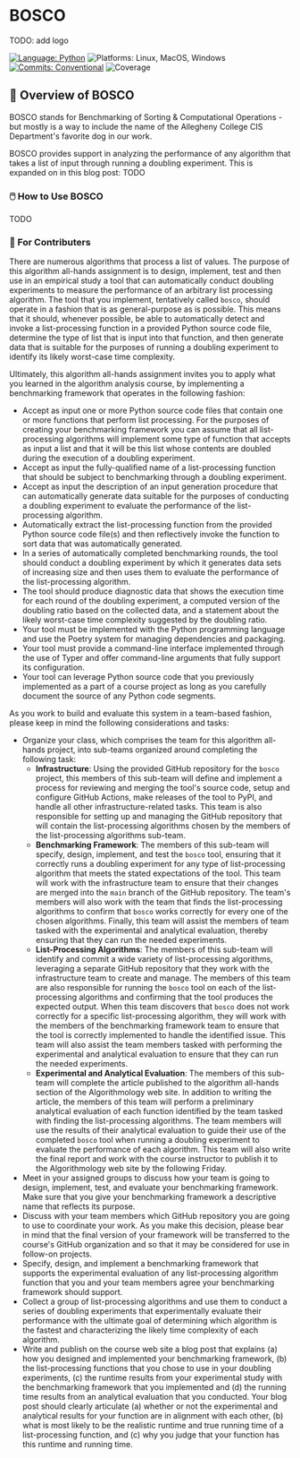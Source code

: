 
# BOSCO

TODO: add logo

[![Language:
Python](https://img.shields.io/badge/Language-Python-blue.svg)](https://github.com/gkapfham/chasten/search?l=python)
![Platforms: Linux, MacOS, Windows](https://img.shields.io/badge/Platform-Linux%20%7C%20MacOS%20%7C%20Windows-blue.svg)
[![Commits: Conventional](https://img.shields.io/badge/Commits-Conventional-blue.svg)](https://www.conventionalcommits.org/en/v1.0.0/)
![Coverage](https://img.shields.io/endpoint?url=https://gist.githubusercontent.com/gkapfham/5300aa276fa9261b2b21b96c3141b3ad/raw/covbadge.json)

## 🐶 Overview of BOSCO

BOSCO stands for Benchmarking of Sorting & Computational Operations -
but mostly is a way to include the name of the Allegheny College CIS
Department's favorite dog in our work.

BOSCO provides support in analyzing the performance of any algorithm
that takes a list of input through running a doubling experiment.
This is expanded on in this blog post: TODO

### 🖱️ How to Use BOSCO

TODO

### 📝 For Contributers

There are numerous algorithms that process a list of values. The purpose of this
algorithm all-hands assignment is to design, implement, test and then use in an
empirical study a tool that can automatically conduct doubling experiments to
measure the performance of an arbitrary list processing algorithm. The tool that
you implement, tentatively called `bosco`, should operate in a fashion that is
as general-purpose as is possible. This means that it should, whenever possible,
be able to automatically detect and invoke a list-processing function in a
provided Python source code file, determine the type of list that is input into
that function, and then generate data that is suitable for the purposes of
running a doubling experiment to identify its likely worst-case time complexity.

Ultimately, this algorithm all-hands assignment invites you to apply what you
learned in the algorithm analysis course, by implementing a benchmarking
framework that operates in the following fashion:

- Accept as input one or more Python source code files that contain one or more
functions that perform list processing. For the purposes of creating your
benchmarking framework you can assume that all list-processing algorithms will
implement some type of function that accepts as input a list and that it will be
this list whose contents are doubled during the execution of a doubling
experiment.
- Accept as input the fully-qualified name of a list-processing function that
should be subject to benchmarking through a doubling experiment.
- Accept as input the description of an input generation procedure that can
automatically generate data suitable for the purposes of conducting a doubling
experiment to evaluate the performance of the list-processing algorithm.
- Automatically extract the list-processing function from the provided Python
source code file(s) and then reflectively invoke the function to sort data that
was automatically generated.
- In a series of automatically completed benchmarking rounds, the tool should
conduct a doubling experiment by which it generates data sets of increasing size
and then uses them to evaluate the performance of the list-processing algorithm.
- The tool should produce diagnostic data that shows the execution time for each
round of the doubling experiment, a computed version of the doubling ratio based
on the collected data, and a statement about the likely worst-case time
complexity suggested by the doubling ratio.
- Your tool must be implemented with the Python programming language and use the
Poetry system for managing dependencies and packaging.
- Your tool must provide a command-line interface implemented through the use of
Typer and offer command-line arguments that fully support its configuration.
- Your tool can leverage Python source code that you previously implemented as a
part of a course project as long as you carefully document the source of any
Python code segments.

As you work to build and evaluate this system in a team-based fashion, please
keep in mind the following considerations and tasks:

- Organize your class, which comprises the team for this algorithm all-hands
project, into sub-teams organized around completing the following task:
    - **Infrastructure**: Using the provided GitHub repository for the `bosco`
    project, this members of this sub-team will define and implement a process
    for reviewing and merging the tool's source code, setup and configure GitHub
    Actions, make releases of the tool to PyPI, and handle all other
    infrastructure-related tasks. This team is also responsible for setting up
    and managing the GitHub repository that will contain the list-processing
    algorithms chosen by the members of the list-processing algorithms sub-team.
    - **Benchmarking Framework**: The members of this sub-team will specify,
    design, implement, and test the `bosco` tool, ensuring that it correctly
    runs a doubling experiment for any type of list-processing algorithm that
    meets the stated expectations of the tool. This team will work with the
    infrastructure team to ensure that their changes are merged into the `main`
    branch of the GitHub repository. The team's members will also work with the
    team that finds the list-processing algorithms to confirm that `bosco` works
    correctly for every one of the chosen algorithms. Finally, this team will
    assist the members of team tasked with the experimental and analytical
    evaluation, thereby ensuring that they can run the needed experiments.
    - **List-Processing Algorithms**: The members of this sub-team will identify
    and commit a wide variety of list-processing algorithms, leveraging a
    separate GitHub repository that they work with the infrastructure team to
    create and manage. The members of this team are also responsible for running
    the `bosco` tool on each of the list-processing algorithms and confirming
    that the tool produces the expected output. When this team discovers that
    `bosco` does not work correctly for a specific list-processing algorithm,
    they will work with the members of the benchmarking framework team to ensure
    that the tool is correctly implemented to handle the identified issue. This
    team will also assist the team members tasked with performing the experimental
    and analytical evaluation to ensure that they can run the needed experiments.
    - **Experimental and Analytical Evaluation**: The members of this sub-team
    will complete the article published to the algorithm all-hands section of
    the Algorithmology web site. In addition to writing the article, the members
    of this team will perform a preliminary analytical evaluation of each
    function identified by the team tasked with finding the list-processing
    algorithms. The team members will use the results of their analytical
    evaluation to guide their use of the completed `bosco` tool when running a
    doubling experiment to evaluate the performance of each algorithm. This team
    will also write the final report and work with the course instructor to
    publish it to the Algorithmology web site by the following Friday.
- Meet in your assigned groups to discuss how your team is going to design,
implement, test, and evaluate your benchmarking framework. Make sure that you
give your benchmarking framework a descriptive name that reflects its purpose.
- Discuss with your team members which GitHub repository you are going to use to
coordinate your work. As you make this decision, please bear in mind that the
final version of your framework will be transferred to the course's GitHub
organization and so that it may be considered for use in follow-on projects.
- Specify, design, and implement a benchmarking framework that supports the
experimental evaluation of any list-processing algorithm function that you and
your team members agree your benchmarking framework should support.
- Collect a group of list-processing algorithms and use them to conduct a series
of doubling experiments that experimentally evaluate their performance with the
ultimate goal of determining which algorithm is the fastest and characterizing
the likely time complexity of each algorithm.
- Write and publish on the course web site a blog post that explains (a) how you
designed and implemented your benchmarking framework, (b) the list-processing
functions that you chose to use in your doubling experiments, (c) the runtime
results from your experimental study with the benchmarking framework that you
implemented and (d) the running time results from an analytical evaluation that
you conducted. Your blog post should clearly articulate (a) whether or not the
experimental and analytical results for your function are in alignment with each
other, (b) what is most likely to be the realistic runtime and true running time
of a list-processing function, and (c) why you judge that your function has this
runtime and running time.
